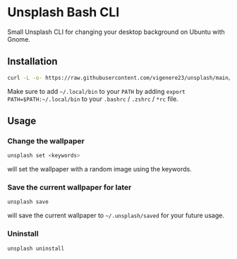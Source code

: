 # Unsplash Bash CLI

Small Unsplash CLI for changing your desktop background on Ubuntu with Gnome.

## Installation

```sh
curl -L -o- https://raw.githubusercontent.com/vigenere23/unsplash/main/install.sh | bash
```

Make sure to add `~/.local/bin` to your `PATH` by adding `export PATH=$PATH:~/.local/bin` to your `.bashrc` / `.zshrc` / `*rc` file.

## Usage

### Change the wallpaper

```sh
unsplash set <keywords>
```

will set the wallpaper with a random image using the <keywords> keywords.

### Save the current wallpaper for later

```sh
unsplash save
```

will save the current wallpaper to `~/.unsplash/saved` for your future usage.

### Uninstall

```sh
unsplash uninstall
```
